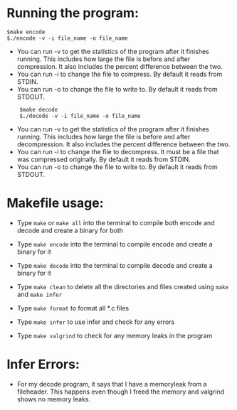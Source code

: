 # Running the program:

    $make encode
    $./encode -v -i file_name -o file_name

- You can run -v to get the statistics of the program after it finishes running. This includes how large the file is before and after compression. It also includes the percent difference between the two.
- You can run -i to change the file to compress. By default it reads from STDIN.
- You can run -o to change the file to write to. By default it reads from STDOUT.
```
    $make decode
    $./decode -v -i file_name -o file_name
```
- You can run -v to get the statistics of the program after it finishes running. This includes how large the file is before and after decompression. It also includes the percent difference between the two.
- You can run -i to change the file to decompress. It must be a file that was compressed originally. By default it reads from STDIN.
- You can run -o to change the file to write to. By default it reads from STDOUT.

# Makefile usage:

- Type `make` or `make all` into the terminal to compile both encode and decode and create a binary for both

- Type `make encode` into the terminal to compile encode and create a binary for it

- Type `make decode` into the terminal to compile decode and create a binary for it

- Type `make clean` to delete all the directories and files created using `make` and `make infer`

- Type `make format` to format all *.c files

- Type `make infer` to use infer and check for any errors

- Type `make valgrind` to check for any memory leaks in the program

# Infer Errors:

- For my decode program, it says that I have a memoryleak from a fileheader. This happens even though I freed the memory and valgrind shows no memory leaks.
